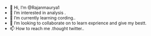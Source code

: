 - 👋 Hi, I’m @Rajanmaurya1
- 👀 I’m interested in analysis .
- 🌱 I’m currently learning cording..
- 💞️ I’m looking to collaborate on to learn exprience and give my bestt.
- 📫 How to reach me .thought twitter..

<!---
Rajanmaurya1/Rajanmaurya1 is a ✨ special ✨ repository because its `README.md` (this file) appears on your GitHub profile.
You can click the Preview link to take a look at your changes.
--->
